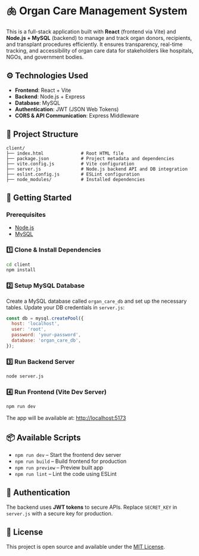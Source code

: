 # 🫁 Organ Care Management System

This is a full-stack application built with **React** (frontend via Vite) and **Node.js + MySQL** (backend) to manage and track organ donors, recipients, and transplant procedures efficiently. It ensures transparency, real-time tracking, and accessibility of organ care data for stakeholders like hospitals, NGOs, and government bodies.

## ⚙️ Technologies Used

* **Frontend**: React + Vite
* **Backend**: Node.js + Express
* **Database**: MySQL
* **Authentication**: JWT (JSON Web Tokens)
* **CORS & API Communication**: Express Middleware

## 📁 Project Structure

```
client/
├── index.html              # Root HTML file
├── package.json            # Project metadata and dependencies
├── vite.config.js          # Vite configuration
├── server.js               # Node.js backend API and DB integration
├── eslint.config.js        # ESLint configuration
├── node_modules/           # Installed dependencies
```

## 🚀 Getting Started

### Prerequisites

* [Node.js](https://nodejs.org/)
* [MySQL](https://www.mysql.com/)

### 1️⃣ Clone & Install Dependencies

```bash
cd client
npm install
```

### 2️⃣ Setup MySQL Database

Create a MySQL database called `organ_care_db` and set up the necessary tables. Update your DB credentials in `server.js`:

```js
const db = mysql.createPool({
  host: 'localhost',
  user: 'root',
  password: 'your-password',
  database: 'organ_care_db',
});
```

### 3️⃣ Run Backend Server

```bash
node server.js
```

### 4️⃣ Run Frontend (Vite Dev Server)

```bash
npm run dev
```

The app will be available at: [http://localhost:5173](http://localhost:5173)

## 📦 Available Scripts

* `npm run dev` – Start the frontend dev server
* `npm run build` – Build frontend for production
* `npm run preview` – Preview built app
* `npm run lint` – Lint the code using ESLint

## 🔐 Authentication

The backend uses **JWT tokens** to secure APIs. Replace `SECRET_KEY` in `server.js` with a secure key for production.

## 📄 License

This project is open source and available under the [MIT License](LICENSE).

